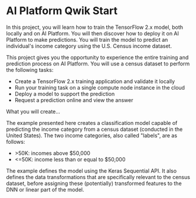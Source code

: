 # AI Platform Qwik Start

In this project, you will learn how to train the TensorFlow 2.x model, both locally and on AI Platform. You will then discover how to deploy it on AI Platform to make predictions. You will train the model to predict an individual's income category using the U.S. Census income dataset.

This project gives you the opportunity to experience the entire training and prediction process on AI Platform. You will use a census dataset to perform the following tasks:

* Create a TensorFlow 2.x training application and validate it locally
* Run your training task on a single compute node instance in the cloud
* Deploy a model to support the prediction
* Request a prediction online and view the answer

What you will create...

The example presented here creates a classification model capable of predicting the income category from a census dataset (conducted in the United States). The two income categories, also called "labels", are as follows:

* \>50K: incomes above $50,000
* <=50K: income less than or equal to $50,000

The example defines the model using the Keras Sequential API. It also defines the data transformations that are specifically relevant to the census dataset, before assigning these (potentially) transformed features to the DNN or linear part of the model.
